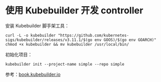 # 使用 Kubebuilder 开发 controller

安装 Kubebuilder 脚手架工具：

```shell
curl -L -o kubebuilder "https://github.com/kubernetes-sigs/kubebuilder/releases/v3.11.1/$(go env GOOS)/$(go env GOARCH)"
chmod +x kubebuilder && mv kubebuilder /usr/local/bin/
```

初始化项目：

```shell
kubebuilder init --project-name simple --repo simple
```

参考：[book.kubebuilder.io](https://book.kubebuilder.io/)

